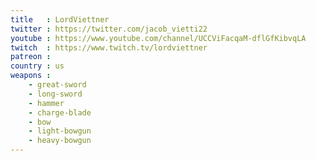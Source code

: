 ```yaml
---
title   : LordViettner
twitter : https://twitter.com/jacob_vietti22
youtube : https://www.youtube.com/channel/UCCViFacqaM-dflGfKibvqLA
twitch  : https://www.twitch.tv/lordviettner
patreon : 
country : us
weapons :
    - great-sword
    - long-sword
    - hammer
    - charge-blade
    - bow
    - light-bowgun
    - heavy-bowgun
---
```


